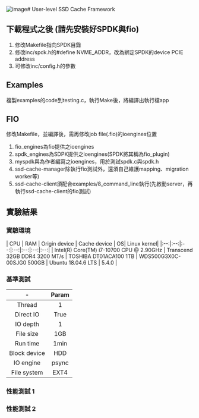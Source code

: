 ![image](https://github.com/hyam191018/User-level-SSD-Cache-Framework/assets/59702782/2dd104a4-7c1a-45f8-8502-6a15e8cbe331)# User-level SSD Cache Framework 

## 下載程式之後 (請先安裝好SPDK與fio)

1. 修改Makefile指向SPDK目錄
2. 修改inc/spdk.h的#define NVME_ADDR，改為綁定SPDK的device PCIE address
3. 可修改inc/config.h的參數

## Examples

複製examples的code到testing.c，執行Make後，將編譯出執行檔app

## FIO

修改Makefile，並編譯後，需再修改job file(.fio)的ioengines位置

1. fio_engines為fio提供之ioengines
2. spdk_engines為SDPK提供之ioengines(SPDK將其稱為fio_plugin)
3. myspdk與為作者編寫之ioengines，用於測試spdk.c與spdk.h
4. ssd-cache-manager除執行fio測試外，還須自己維護mapping、migration worker等)
5. ssd-cache-client須配合examples/8_command_line執行(先啟動server，再執行ssd-cache-client的fio測試)

## 實驗結果

### 實驗環境

| CPU | RAM | Origin device | Cache device | OS| Linux kernel|
|:--:|:--:|:--:|:--:|:--:|:--:|:--:|
| Intel(R) Core(TM) i7-10700 CPU @ 2.90GHz | Transcend 32GB DDR4 3200 MT/s | TOSHIBA DT01ACA100 1TB | WDS500G3X0C-00SJG0 500GB | Ubuntu 18.04.6 LTS | 5.4.0 | 

### 基準測試


| -  | Param |
|:--:|:--:|
| Thread | 1 |
| Direct IO  | True |
| IO depth | 1 |
| File size | 1GB |
| Run time | 1min |
| Block device | HDD |SSD |SSD |
| IO engine | psync | psync | SPDK |
| File system | EXT4 | EXT4 | - |

### 性能測試 1

### 性能測試 2



